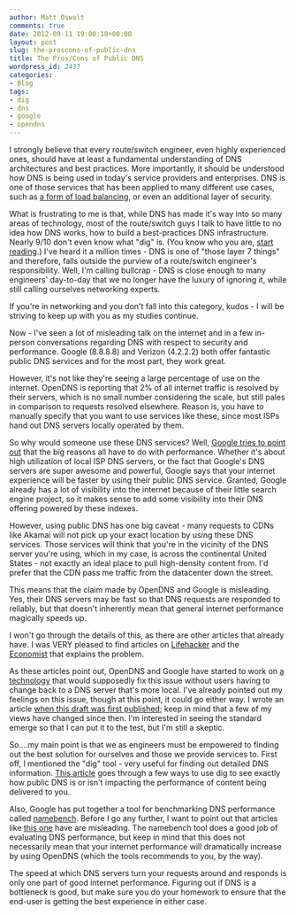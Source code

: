 ```yaml
---
author: Matt Oswalt
comments: true
date: 2012-09-11 19:00:18+00:00
layout: post
slug: the-proscons-of-public-dns
title: The Pros/Cons of Public DNS
wordpress_id: 2437
categories:
- Blog
tags:
- dig
- dns
- google
- opendns
---
```


I strongly believe that every route/switch engineer, even highly experienced ones, should have at least a fundamental understanding of DNS architectures and best practices. More importantly, it should be understood how DNS is being used in today's service providers and enterprises. DNS is one of those services that has been applied to many different use cases, such as [a form of load balancing](http://en.wikipedia.org/wiki/Round-robin_DNS), or even an additional layer of security.

What is frustrating to me is that, while DNS has made it's way into so many areas of technology, most of the route/switch guys I talk to have little to no idea how DNS works, how to build a best-practices DNS infrastructure. Nearly 9/10 don't even know what "dig" is. (You know who you are, [start reading](http://en.wikipedia.org/wiki/Dig_(command)).) I've heard it a million times - DNS is one of "those layer 7 things" and therefore, falls outside the purview of a route/switch engineer's responsibility. Well, I'm calling bullcrap - DNS is close enough to many engineers' day-to-day that we no longer have the luxury of ignoring it, while still calling ourselves networking experts.

If you're in networking and you don't fall into this category, kudos - I will be striving to keep up with you as my studies continue.

Now - I've seen a lot of misleading talk on the internet and in a few in-person conversations regarding DNS with respect to security and performance. Google (8.8.8.8) and Verizon (4.2.2.2) both offer fantastic public DNS services and for the most part, they work great.

However, it's not like they're seeing a large percentage of use on the internet. OpenDNS is reporting that 2% of all internet traffic is resolved by their servers, which is no small number considering the scale, but still pales in comparison to requests resolved elsewhere. Reason is, you have to manually specify that you want to use services like these, since most ISPs hand out DNS servers locally operated by them.

So why would someone use these DNS services? Well, [Google tries to point out](https://developers.google.com/speed/public-dns/docs/intro) that the big reasons all have to do with performance. Whether it's about high utilization of local ISP DNS servers, or the fact that Google's DNS servers are super awesome and powerful, Google says that your internet experience will be faster by using their public DNS service. Granted, Google already has a lot of visibility into the internet because of their little search engine project, so it makes sense to add some visibility into their DNS offering powered by these indexes.

However, using public DNS has one big caveat - many requests to CDNs like Akamai will not pick up your exact location by using these DNS services. Those services will think that you're in the vicinity of the DNS server you're using, which in my case, is across the continental United States - not exactly an ideal place to pull high-density content from. I'd prefer that the CDN pass me traffic from the datacenter down the street.

This means that the claim made by OpenDNS and Google is misleading. Yes, their DNS servers may be fast so that DNS requests are responded to reliably, but that doesn't inherently mean that general internet performance magically speeds up.

I won't go through the details of this, as there are other articles that already have. I was VERY pleased to find articles on [Lifehacker](http://lifehacker.com/5788230/why-you-might-want-to-stick-with-your-isps-dns-server-after-all) and the [Economist](http://www.economist.com/blogs/babbage/2011/03/internet_plumbing) that explains the problem.

As these articles point out, OpenDNS and Google have started to work on [a technology](http://tools.ietf.org/html/draft-vandergaast-edns-client-subnet-00) that would supposedly fix this issue without users having to change back to a DNS server that's more local. I've already pointed out my feelings on this issue, though at this point, it could go either way. I wrote an article [when this draft was first published](http://keepingitclassless.net/2011/09/the-global-internet-speedup-not/); keep in mind that a few of my views have changed since then. I'm interested in seeing the standard emerge so that I can put it to the test, but I'm still a skeptic.

So....my main point is that we as engineers must be empowered to finding out the best solution for ourselves and those we provide services to. First off, I mentioned the "dig" tool - very useful for finding out detailed DNS information. [This article](http://www.labnol.org/internet/changing-dns-servers/18996/) goes through a few ways to use dig to see exactly how public DNS is or isn't impacting the performance of content being delivered to you.

Also, Google has put together a tool for benchmarking DNS performance called [namebench](http://code.google.com/p/namebench/). Before I go any further, I want to point out that articles like [this one](http://www.pcworld.com/article/184697/namebench_boosts_internet_speed.html) have are misleading. The namebench tool does a good job of evaluating DNS performance, but keep in mind that this does not necessarily mean that your internet performance will dramatically increase by using OpenDNS (which the tools recommends to you, by the way).

The speed at which DNS servers turn your requests around and responds is only one part of good internet performance. Figuring out if DNS is a bottleneck is good, but make sure you do your homework to ensure that the end-user is getting the best experience in either case.